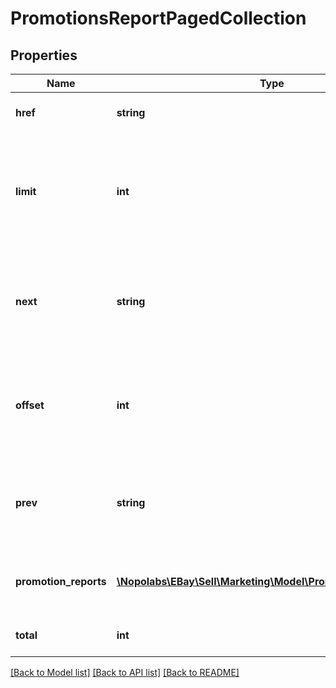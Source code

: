 # PromotionsReportPagedCollection

## Properties
Name | Type | Description | Notes
------------ | ------------- | ------------- | -------------
**href** | **string** | The URI of the current page of results. | [optional] 
**limit** | **int** | The value of the limit parameter submitted in the request, which is the maximum number of reports returned on a page from the result set. | [optional] 
**next** | **string** | The URI for the next page of results. This value is returned if there is another page of results to return from the result set. | [optional] 
**offset** | **int** | The value of the offset submitted in the request, which is the number of reports to skip before returning the first result. | [optional] 
**prev** | **string** | The URI for the previous set of results. This is returned if there is a previous page of results in the result set. | [optional] 
**promotion_reports** | [**\Nopolabs\EBay\Sell\Marketing\Model\PromotionReportDetail[]**](PromotionReportDetail.md) | A list of promotionReports contained in the paginated result set. | [optional] 
**total** | **int** | The total number of promotions in the result set. | [optional] 

[[Back to Model list]](../README.md#documentation-for-models) [[Back to API list]](../README.md#documentation-for-api-endpoints) [[Back to README]](../README.md)


